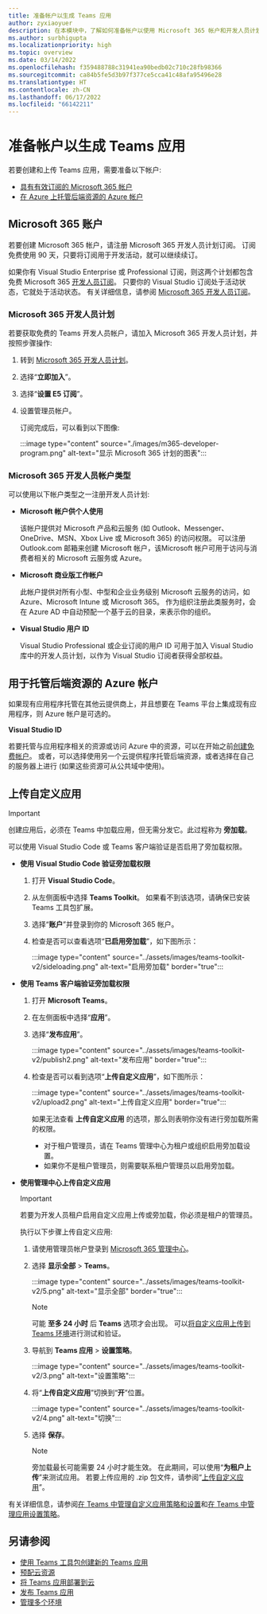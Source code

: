 ```yaml
---
title: 准备帐户以生成 Teams 应用
author: zyxiaoyuer
description: 在本模块中，了解如何准备帐户以使用 Microsoft 365 帐户和开发人员计划生成 Teams 应用。 用于托管后端资源的 Azure 帐户
ms.author: surbhigupta
ms.localizationpriority: high
ms.topic: overview
ms.date: 03/14/2022
ms.openlocfilehash: f359488788c31941ea90bedb02c710c28fb98366
ms.sourcegitcommit: ca84b5fe5d3b97f377ce5cca41c48afa95496e28
ms.translationtype: HT
ms.contentlocale: zh-CN
ms.lasthandoff: 06/17/2022
ms.locfileid: "66142211"
---
```

# <a name="prepare-accounts-to-build-teams-apps"></a>准备帐户以生成 Teams 应用

若要创建和上传 Teams 应用，需要准备以下帐户:

* [具有有效订阅的 Microsoft 365 帐户](accounts.md#microsoft-365-account)
* [在 Azure 上托管后端资源的 Azure 帐户](accounts.md#azure-account-to-host-backend-resources)

## <a name="microsoft-365-account"></a>Microsoft 365 账户

若要创建 Microsoft 365 帐户，请注册 Microsoft 365 开发人员计划订阅。 订阅免费使用 90 天，只要将订阅用于开发活动，就可以继续续订。

如果你有 Visual Studio Enterprise 或 Professional 订阅，则这两个计划都包含免费 Microsoft 365 [开发人员订阅](https://aka.ms/MyVisualStudioBenefits)。 只要你的 Visual Studio 订阅处于活动状态，它就处于活动状态。 有关详细信息，请参阅 [Microsoft 365 开发人员订阅](https://developer.microsoft.com/microsoft-365/dev-program)。

### <a name="microsoft-365-developer-program"></a>Microsoft 365 开发人员计划

若要获取免费的 Teams 开发人员帐户，请加入 Microsoft 365 开发人员计划，并按照步骤操作:

1. 转到 [Microsoft 365 开发人员计划](https://developer.microsoft.com/microsoft-365/dev-program)。
2. 选择“**立即加入**”。
3. 选择“**设置 E5 订阅**”。
4. 设置管理员帐户。

   订阅完成后，可以看到以下图像:

    :::image type="content" source="./images/m365-developer-program.png" alt-text="显示 Microsoft 365 计划的图表":::

### <a name="microsoft-365-developer-account-types"></a>Microsoft 365 开发人员帐户类型

可以使用以下帐户类型之一注册开发人员计划:

* **Microsoft 帐户供个人使用**

    该帐户提供对 Microsoft 产品和云服务 (如 Outlook、Messenger、OneDrive、MSN、Xbox Live 或 Microsoft 365) 的访问权限。 可以注册 Outlook.com 邮箱来创建 Microsoft 帐户，该Microsoft 帐户可用于访问与消费者相关的 Microsoft 云服务或 Azure。

* **Microsoft 商业版工作帐户**

     此帐户提供对所有小型、中型和企业业务级别 Microsoft 云服务的访问，如 Azure、Microsoft Intune 或 Microsoft 365。 作为组织注册此类服务时，会在 Azure AD 中自动预配一个基于云的目录，来表示你的组织。

* **Visual Studio 用户 ID**

    Visual Studio Professional 或企业订阅的用户 ID 可用于加入 Visual Studio 库中的开发人员计划，以作为 Visual Studio 订阅者获得全部权益。

## <a name="azure-account-to-host-backend-resources"></a>用于托管后端资源的 Azure 帐户

如果现有应用程序托管在其他云提供商上，并且想要在 Teams 平台上集成现有应用程序，则 Azure 帐户是可选的。

**Visual Studio ID**

若要托管与应用程序相关的资源或访问 Azure 中的资源，可以在开始之前[创建免费帐户](https://azure.microsoft.com/free/)。 或者，可以选择使用另一个云提供程序托管后端资源，或者选择在自己的服务器上进行 (如果这些资源可从公共域中使用)。

## <a name="upload-custom-app"></a>上传自定义应用

> [!IMPORTANT]
> 创建应用后，必须在 Teams 中加载应用，但无需分发它。此过程称为 **旁加载**。

   可以使用 Visual Studio Code 或 Teams 客户端验证是否启用了旁加载权限。

* **使用 Visual Studio Code 验证旁加载权限**

    1. 打开 **Visual Studio Code**。
    2. 从左侧面板中选择 **Teams Toolkit**。 如果看不到该选项，请确保已安装 Teams 工具包扩展。
    3. 选择“**账户**”并登录到你的 Microsoft 365 帐户。
    4. 检查是否可以查看选项“**已启用旁加载**”，如下图所示：

       :::image type="content" source="../assets/images/teams-toolkit-v2/sideloading.png" alt-text="启用旁加载" border="true":::

* **使用 Teams 客户端验证旁加载权限**

    1. 打开 **Microsoft Teams**。
    2. 在左侧面板中选择“**应用**”。
    3. 选择“**发布应用**”。

       :::image type="content" source="../assets/images/teams-toolkit-v2/publish2.png" alt-text="发布应用" border="true":::

    4. 检查是否可以看到选项“**上传自定义应用**”，如下图所示：

       :::image type="content" source="../assets/images/teams-toolkit-v2/upload2.png" alt-text="上传自定义应用" border="true":::

        如果无法查看 **上传自定义应用** 的选项，那么则表明你没有进行旁加载所需的权限。

        * 对于租户管理员，请在 Teams 管理中心为租户或组织启用旁加载设置。
        * 如果你不是租户管理员，则需要联系租户管理员以启用旁加载。

* **使用管理中心上传自定义应用**

  > [!IMPORTANT]
  > 若要为开发人员租户启用自定义应用上传或旁加载，你必须是租户的管理员。

  执行以下步骤上传自定义应用:

  1. 请使用管理员帐户登录到 [Microsoft 365 管理中心](https://admin.microsoft.com/Adminportal/Home?source=applauncher#/homepage#/)。

  2. 选择 **显示全部** > **Teams**。

     :::image type="content" source="../assets/images/teams-toolkit-v2/5.png" alt-text="显示全部" border="true":::

     > [!Note]
     > 可能 **至多 24 小时** 后 **Teams** 选项才会出现。 可以[将自定义应用上传到 Teams 环境](/microsoftteams/upload-custom-apps)进行测试和验证。

  3. 导航到 **Teams 应用** > **设置策略**。

     :::image type="content" source="../assets/images/teams-toolkit-v2/3.png" alt-text="设置策略":::

  4. 将“**上传自定义应用**”切换到“**开**”位置。

     :::image type="content" source="../assets/images/teams-toolkit-v2/4.png" alt-text="切换":::

  5. 选择 **保存**。

     > [!Note]
     > 旁加载最长可能需要 24 小时才能生效。 在此期间，可以使用“**为租户上传**”来测试应用。 若要上传应用的 .zip 包文件，请参阅“[上传自定义应用](/microsoftteams/teams-app-setup-policies)”。

有关详细信息，请参阅[在 Teams 中管理自定义应用策略和设置](/microsoftteams/teams-custom-app-policies-and-settings)和[在 Teams 中管理应用设置策略](/microsoftteams/teams-app-setup-policies)。

## <a name="see-also"></a>另请参阅

* [使用 Teams 工具包创建新的 Teams 应用](create-new-project.md)
* [预配云资源](provision.md)
* [将 Teams 应用部署到云](deploy.md)
* [发布 Teams 应用](../concepts/deploy-and-publish/appsource/publish.md)
* [管理多个环境](TeamsFx-multi-env.md)
